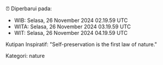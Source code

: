 ⏰ Diperbarui pada:
- WIB: Selasa, 26 November 2024 02.19.59 UTC
- WITA: Selasa, 26 November 2024 03.19.59 UTC
- WIT: Selasa, 26 November 2024 04.19.59 UTC

Kutipan Inspiratif:
"Self-preservation is the first law of nature."


Kategori: nature

